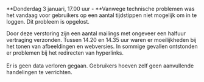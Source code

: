 **Donderdag 3 januari, 17.00 uur - **Vanwege technische problemen was
het vandaag voor gebruikers op een aantal tijdstippen niet mogelijk om
in te loggen. Dit probleem is opgelost. 

Door deze verstoring zijn een aantal mailings met ongeveer een halfuur
vertraging verzonden. Tussen 14.20 en 14.35 uur waren er moeilijkheden
bij het tonen van afbeeldingen en webversies. In sommige gevallen
ontstonden er problemen bij het redirecten van hyperlinks. \
 \
 Er is geen data verloren gegaan. Gebruikers hoeven zelf geen
aanvullende handelingen te verrichten. 
